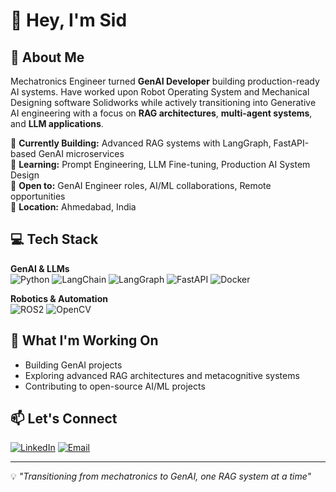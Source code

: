 # 👋 Hey, I'm Sid

## 🚀 About Me
Mechatronics Engineer turned **GenAI Developer** building production-ready AI systems. Have worked upon Robot Operating System and Mechanical Designing software Solidworks while actively transitioning into Generative AI engineering with a focus on **RAG architectures**, **multi-agent systems**, and **LLM applications**.

🔭 **Currently Building:** Advanced RAG systems with LangGraph, FastAPI-based GenAI microservices  
🌱 **Learning:** Prompt Engineering, LLM Fine-tuning, Production AI System Design  
💼 **Open to:** GenAI Engineer roles, AI/ML collaborations, Remote opportunities  
📍 **Location:** Ahmedabad, India

## 💻 Tech Stack

**GenAI & LLMs**  
![Python](https://img.shields.io/badge/-Python-3776AB?style=flat&logo=python&logoColor=white)
![LangChain](https://img.shields.io/badge/-LangChain-121212?style=flat)
![LangGraph](https://img.shields.io/badge/-LangGraph-121212?style=flat)
![FastAPI](https://img.shields.io/badge/-FastAPI-009688?style=flat&logo=fastapi&logoColor=white)
![Docker](https://img.shields.io/badge/-Docker-2496ED?style=flat&logo=docker&logoColor=white)

**Robotics & Automation**  
![ROS2](https://img.shields.io/badge/-ROS2-22314E?style=flat&logo=ros&logoColor=white)
![OpenCV](https://img.shields.io/badge/-OpenCV-5C3EE8?style=flat&logo=opencv&logoColor=white)


## 🎯 What I'm Working On

- Building  GenAI projects 
- Exploring advanced RAG architectures and metacognitive systems
- Contributing to open-source AI/ML projects

## 📫 Let's Connect

[![LinkedIn](https://img.shields.io/badge/-LinkedIn-0A66C2?style=flat&logo=linkedin&logoColor=white)]([your-linkedin](https://www.linkedin.com/in/siddhant-diwaker-0706a321a/))
[![Email](https://img.shields.io/badge/-Email-EA4335?style=flat&logo=gmail&logoColor=white)](mailto:siddhantdiwaker.sd@gmail.com)

---
💡 *"Transitioning from mechatronics to GenAI, one RAG system at a time"*
